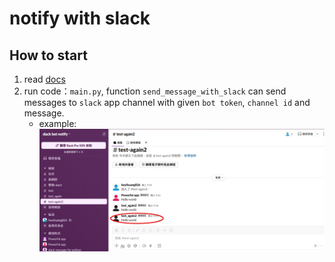 # notify with slack

## How to start

1. read [docs](https://hackmd.io/@heyihuang826/BkeUoumYkx)
2. run code：`main.py`, function `send_message_with_slack` can send messages to `slack` app channel with given `bot token`, `channel id` and message.
    - example: ![範例](image\demo.png)
